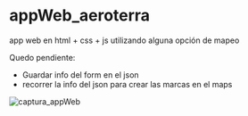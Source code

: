 # appWeb_aeroterra
app web en html + css + js utilizando alguna opción de mapeo

Quedo pendiente:
- Guardar info del form en el json
- recorrer la info del json para crear las marcas en el maps


![captura_appWeb](https://github.com/F4cku23/appWeb_aeroterra/assets/28580543/5248e8c8-27fb-46cc-9d31-b7e577bb9859)
